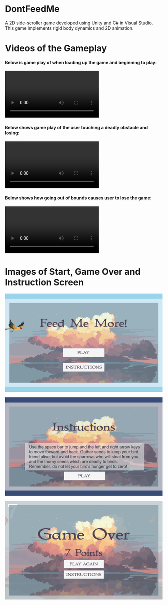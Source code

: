 # DontFeedMe
A 2D side-scroller game developed using Unity and C# in Visual Studio. This game implements rigid body dynamics and 2D animation.

# Videos of the Gameplay

#### Below is game play of when loading up the game and beginning to play:
<video controls>
	  <source src="Gameplay1.mov" type="video/mp4">
	Your browser does not support the video.
</video>

#### Below shows game play of the user touching a deadly obstacle and losing:
<video controls>
	  <source src="Gameplay2.mov" type="video/mp4">
	Your browser does not support the video.
</video>

#### Below shows how going out of bounds causes user to lose the game: 
<video controls>
	  <source src="Gameplay3.mov" type="video/mp4">
	Your browser does not support the video.
</video>

# Images of Start, Game Over and Instruction Screen
![Game Start Screen](Gamestart.png)

![Game Instructions Screen](Instructions.png)

![Game Over Screen](Gameover.png)
